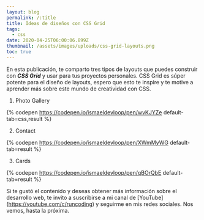 ```yaml
---
layout: blog
permalink: /:title
title: Ideas de diseños con CSS Grid
tags:
  - css
date: 2020-04-25T06:00:06.899Z
thumbnail: /assets/images/uploads/css-grid-layouts.png
toc: true
---
```

En esta publicación, te comparto tres tipos de layouts que puedes construir con ***CSS Grid*** y usar para tus proyectos personales. CSS Grid es súper potente para el diseño de layouts, espero que esto te inspire y te motive a aprender más sobre este mundo de creatividad con CSS.

1. Photo Gallery

{% codepen https://codepen.io/ismaeldevloop/pen/wvKJYZe default-tab=css,result %}

2. Contact

{% codepen  https://codepen.io/ismaeldevloop/pen/XWmMyWG default-tab=result %}

3. Cards

{% codepen https://codepen.io/ismaeldevloop/pen/qBOrQbE default-tab=result %}

Si te gustó el contenido y deseas obtener más información sobre el desarrollo web, te invito a suscribirse a mi canal de [YouTube] (https://youtube.com/c/runcoding) y seguirme en mis redes sociales. Nos vemos, hasta la próxima.